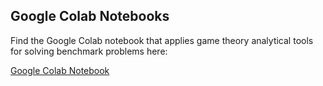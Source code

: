 ## Google Colab Notebooks

Find the Google Colab notebook that applies game theory analytical tools for solving benchmark problems here:

[Google Colab Notebook](https://colab.research.google.com/drive/1k29kDsrmnacg9_ZS0p7Mhqj1YuLhQxgd?usp=sharing)
